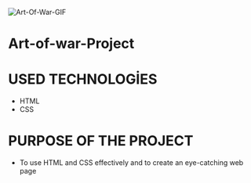 ![Art-Of-War-GIF](art-of-war-project.gif)

# Art-of-war-Project

# USED TECHNOLOGİES
- HTML
- CSS

# PURPOSE OF THE PROJECT
- To use HTML and CSS effectively and to create an eye-catching web page
